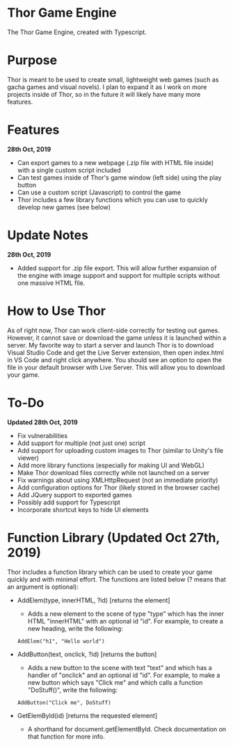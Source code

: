# Thor Game Engine
 The Thor Game Engine, created with Typescript. 

# Purpose
Thor is meant to be used to create small, lightweight web games (such as gacha games and 
visual novels). I plan to expand it as I work on more projects inside of Thor, so 
in the future it will likely have many more features.

# Features
**28th Oct, 2019**
- Can export games to a new webpage (.zip file with HTML file inside) with a single custom script included
- Can test games inside of Thor's game window (left side) using the play button
- Can use a custom script (Javascript) to control the game
- Thor includes a few library functions which you can use to quickly develop new games (see below)

# Update Notes
**28th Oct, 2019**
- Added support for .zip file export. This will allow further expansion of the engine with image support and support for multiple scripts without one massive HTML file.

# How to Use Thor
As of right now, Thor can work client-side correctly for testing out games. However, it cannot
save or download the game unless it is launched within a server. My favorite way to start a server and launch Thor is to download Visual Studio Code and get the Live Server
extension, then open index.html in VS Code and right click anywhere. You should see 
an option to open the file in your default browser with Live Server. This will allow you to 
download your game. 

# To-Do
**Updated 28th Oct, 2019**
- Fix vulnerabilities
- Add support for multiple (not just one) script
- Add support for uploading custom images to Thor (similar to Unity's file viewer)
- Add more library functions (especially for making UI and WebGL)
- Make Thor download files correctly while not launched on a server
- Fix warnings about using XMLHttpRequest (not an immediate priority)
- Add configuration options for Thor (likely stored in the browser cache)
- Add JQuery support to exported games
- Possibly add support for Typescript
- Incorporate shortcut keys to hide UI elements

# Function Library (Updated Oct 27th, 2019)
Thor includes a function library which can be used to create your game quickly and with 
minimal effort. The functions are listed below (? means that an argument is optional): 

- AddElem(type, innerHTML, ?id)     [returns the element]
  - Adds a new element to the scene of type "type" which has the inner HTML "innerHTML" 
with an optional id "id". For example, to create a new heading, write the following: 
  ```
  AddElem("h1", "Hello world")
  ```

- AddButton(text, onclick, ?id)     [returns the button]
  - Adds a new button to the scene with text "text" and which has a handler of "onclick"
  and an optional id "id". For example, to make a new button which says "Click me" 
  and which calls a function "DoStuff()", write the following: 
  ```
  AddButton("Click me", DoStuff)
  ```
  
- GetElemById(id)                 [returns the requested element]
  - A shorthand for document.getElementById. Check documentation on that function
  for more info.
